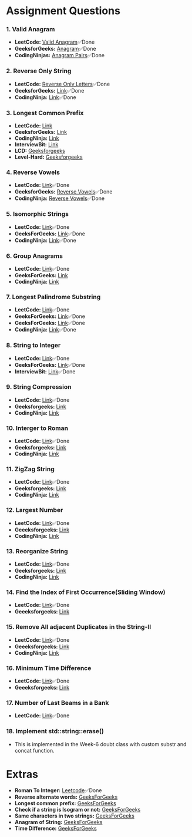 # Assignment Questions
### 1. Valid Anagram

<!-- ## Problem Description

Given two strings `s` and `t`, return `true` if `t` is an anagram of `s`, and `false` otherwise.

An anagram is a word or phrase formed by rearranging the letters of a different word or phrase, typically using all the original letters exactly once.

## Approach 1: Brute Force (Sorting)

### Algorithm

1. Convert both strings `s` and `t` into character arrays and sort them.
2. Check if the sorted arrays are equal. If they are, return `true`; otherwise, return `false`.

### Complexity Analysis

- Time Complexity: O(n log n), where `n` is the length of the input strings.
- Space Complexity: O(n), as we create character arrays to store the sorted strings.

## Approach 2: Hashing

### Algorithm

1. Create two arrays of size 26 to represent the frequency of each character in the strings `s` and `t`.
2. Iterate through the characters of `s` and increment the corresponding frequency in the first array.
3. Iterate through the characters of `t` and decrement the corresponding frequency in the second array.
4. After both iterations, if all frequencies in both arrays are zero, return `true`; otherwise, return `false`.

### Complexity Analysis

- Time Complexity: O(n), where `n` is the length of the input strings.
- Space Complexity: O(1), as we use a fixed-size array of size 26.

## Links to Problem Statements -->

- **LeetCode:** [Valid Anagram](https://leetcode.com/problems/valid-anagram/)✅Done
- **GeeksforGeeks:** [Anagram](https://practice.geeksforgeeks.org/problems/anagram-1587115620/1)✅Done
- **CodingNinjas:** [Anagram Pairs](https://www.codingninjas.com/studio/problems/anagram-pairs_626517)✅Done

### 2. Reverse Only String
- **LeetCode:** [Reverse Only Letters](https://leetcode.com/problems/reverse-only-letters/description/)✅Done
- **GeeksforGeeks:** [Link](https://practice.geeksforgeeks.org/problems/special-array-reversal2328/1)✅Done
- **CodingNinja:** [Link](https://www.codingninjas.com/studio/problems/reverse-only-letters_1235236)✅Done


### 3. Longest Common Prefix
- **LeetCode:** [Link](https://leetcode.com/problems/longest-common-prefix/)
- **GeeksforGeeks:** [Link](https://practice.geeksforgeeks.org/problems/longest-common-prefix-in-an-array5129/1)
- **CodingNinja:** [Link](https://www.codingninjas.com/studio/problems/longest-common-prefix_2090383)
- **InterviewBit:** [Link](https://www.interviewbit.com/problems/longest-common-prefix/)
- **LCD:** [Geeksforgeeks](https://practice.geeksforgeeks.org/problems/lcp--170637/1)
- **Level-Hard:** [Geeksforgeeks](https://practice.geeksforgeeks.org/problems/shortest-unique-prefix-for-every-word/1)

### 4. Reverse Vowels
- **LeetCode:** [Link](https://leetcode.com/problems/reverse-vowels-of-a-string/)✅Done
- **GeeksforGeeks:** [Reverse Vowels](https://practice.geeksforgeeks.org/problems/reversing-the-vowels5304/1)✅Done
- **CodingNinja:** [Reverse Vowels](https://www.codingninjas.com/studio/problems/reverse-vowels-in-a-string_1231000)✅Done


### 5. Isomorphic Strings
- **LeetCode:** [Link](https://leetcode.com/problems/isomorphic-strings/)✅Done
- **GeeksForGeeks:** [Link](https://practice.geeksforgeeks.org/problems/isomorphic-strings-1587115620/1)✅Done
- **CodingNinja:** [Link](https://www.codingninjas.com/studio/problems/isomorphic-strings-_1117636)✅Done

### 6. Group Anagrams
- **LeetCode:** [Link](https://leetcode.com/problems/group-anagrams/)✅Done
- **GeeksForGeeks:** [Link](https://practice.geeksforgeeks.org/problems/print-anagrams-together/1)
- **CodingNinja:** [Link](https://www.codingninjas.com/studio/problems/group-anagrams_800285)

### 7. Longest Palindrome Substring
- **LeetCode:** [Link](https://leetcode.com/problems/longest-palindromic-substring/)✅Done
- **GeeksForGeeks:** [Link](https://practice.geeksforgeeks.org/problems/longest-palindrome-in-a-string1956/1)✅Done
- **GeeksForGeeks:** [Link](https://practice.geeksforgeeks.org/problems/longest-palindrome-in-a-string3411/1)✅Done
- **CodingNinja:** [Link](https://www.codingninjas.com/studio/problems/longest-palindromic-substring_758900)✅Done


### 8. String to Integer
- **LeetCode:** [Link](https://leetcode.com/problems/string-to-integer-atoi/)✅Done
- **GeeksForGeeks:** [Link](https://practice.geeksforgeeks.org/problems/implement-atoi/1)✅Done
- **InterviewBit:** [Link](https://www.interviewbit.com/problems/atoi/)✅Done

### 9. String Compression
- **LeetCode:** [Link](https://leetcode.com/problems/string-compression/)✅Done
- **Geeksforgeeks:** [Link](https://practice.geeksforgeeks.org/problems/valid-compressed-string--170647/1)
- **CodingNinja:** [Link](https://www.codingninjas.com/studio/problems/compress-the-string_526)

### 10. Interger to Roman
- **LeetCode:** [Link](https://leetcode.com/problems/integer-to-roman/)✅Done
- **Geeksforgeeks:** [Link](https://practice.geeksforgeeks.org/problems/convert-to-roman-no/1)
- **CodingNinja:** [Link](https://www.codingninjas.com/studio/problems/integer-to-roman-numeral_981307)

### 11. ZigZag String
- **LeetCode:** [Link](https://leetcode.com/problems/zigzag-conversion/)✅Done
- **Geeksforgeeks:** [Link](https://practice.geeksforgeeks.org/problems/concatenation-of-zig-zag-string-in-n-rows0308/1)
- **CodingNinja:** [Link](https://www.codingninjas.com/studio/problems/zig-zag-conversion_3164695)

### 12. Largest Number
- **LeetCode:** [Link](https://leetcode.com/problems/largest-number/)✅Done
- **Geeeksforgeeks:** [Link](https://practice.geeksforgeeks.org/problems/largest-number-formed-from-an-array1117/1)
- **CodingNinja:** [Link](https://www.codingninjas.com/studio/problems/greatest-number-using-given-numbers_1062653)


### 13. Reorganize String
- **LeetCode:** [Link](https://leetcode.com/problems/reorganize-string/)✅Done
- **Geeksforgeeks:** [Link](https://practice.geeksforgeeks.org/problems/rearrange-characters4649/1)
- **CodingNinja:** [Link](https://www.codingninjas.com/studio/problems/rearrange-string_982765)

### 14. Find the Index of First Occurrence(Sliding Window)
- **LeetCode:** [Link](https://leetcode.com/problems/find-the-index-of-the-first-occurrence-in-a-string/)✅Done
- **Geeeksforgeeks:** [Link](https://practice.geeksforgeeks.org/problems/index-of-the-first-occurrence-of-pattern-in-a-text/1)

### 15. Remove All adjacent Duplicates in the String-II
- **LeetCode:** [Link](https://leetcode.com/problems/remove-all-adjacent-duplicates-in-string-ii/)✅Done
- **Geeeksforgeeks:** [Link](https://practice.geeksforgeeks.org/problems/consecutive-elements2306/1)
- **CodingNinja:** [Link](https://www.codingninjas.com/studio/problems/remove-all-adjacent-duplicates-in-string-ii_1117636)

### 16. Minimum Time Difference
- **LeetCode:** [Link](https://leetcode.com/problems/minimum-time-difference/)✅Done
- **Geeeksforgeeks:** [Link](https://practice.geeksforgeeks.org/problems/minimum-time-difference-1587115620/1)

### 17. Number of Last Beams in a Bank
- **LeetCode:** [Link](https://leetcode.com/problems/number-of-laser-beams-in-a-bank/description/)✅Done

### 18. Implement std::string::erase()
- This is implemented in the Week-6 doubt class with custom substr and concat function.


# Extras
- **Roman To Integer:** [Leetcode](https://leetcode.com/problems/roman-to-integer/)✅Done
- **Reverse alternate words:** [GeeksForGeeks](https://practice.geeksforgeeks.org/problems/c-alternate-words-in-reverse-order0653/1)
- **Longest common prefix:** [GeeksForGeeks](https://practice.geeksforgeeks.org/problems/minimum-shift-for-longest-common-prefix0759/1)
- **Check if a string is Isogram or not:** [GeeksForGeeks](https://practice.geeksforgeeks.org/problems/check-if-a-string-is-isogram-or-not-1587115620/1)
- **Same characters in two strings:** [GeeksForGeeks](https://practice.geeksforgeeks.org/problems/c-corresponding-position-in-the-two-strings-that-hold-exactly-the-same-characters5013/1)
- **Anagram of String:** [GeeksForGeeks](https://practice.geeksforgeeks.org/problems/anagram-of-string/1)
- **Time Difference:** [GeeksForGeeks](https://practice.geeksforgeeks.org/problems/time-difference5528/1)

